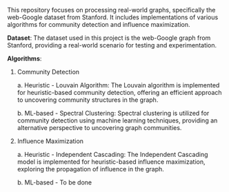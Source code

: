 This repository focuses on processing real-world graphs, specifically the web-Google dataset from Stanford. It includes implementations of various algorithms for community detection and influence maximization.

**Dataset**: 
The dataset used in this project is the web-Google graph from Stanford, providing a real-world scenario for testing and experimentation.

**Algorithms**:
  1. Community Detection
     
      a. Heuristic - Louvain Algorithm: The Louvain algorithm is implemented for heuristic-based community detection, offering an efficient approach to uncovering community structures in the graph.

       b. ML-based - Spectral Clustering: Spectral clustering is utilized for community detection using machine learning techniques, providing an alternative perspective to uncovering graph communities.

  3. Influence Maximization

     a. Heuristic - Independent Cascading: The Independent Cascading model is implemented for heuristic-based influence maximization, exploring the propagation of influence in the graph.

     b. ML-based - To be done
